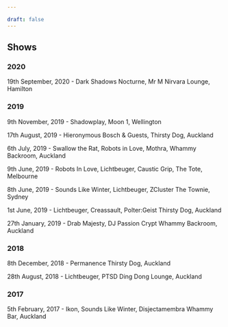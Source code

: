 ```yaml
---

draft: false
---
```


## Shows

### 2020

19th September, 2020 - Dark Shadows Nocturne, Mr M Nirvara Lounge, Hamilton 

### 2019

9th November, 2019 - Shadowplay, Moon 1, Wellington


17th August, 2019 - Hieronymous Bosch & Guests, Thirsty Dog, Auckland



6th July, 2019 - Swallow the Rat, Robots in Love, Mothra, Whammy Backroom, Auckland 


9th June, 2019 - Robots In Love, Lichtbeuger, Caustic Grip, The Tote, Melbourne 


8th June, 2019 - Sounds Like Winter, Lichtbeuger, ZCluster The Townie, Sydney 


1st June, 2019 - Lichtbeuger, Creassault, Polter:Geist Thirsty Dog, Auckland 


27th January, 2019 - Drab Majesty, DJ Passion Crypt Whammy Backroom, Auckland


### 2018

8th December, 2018 - Permanence Thirsty Dog, Auckland


28th August, 2018  - Lichtbeuger, PTSD Ding Dong Lounge, Auckland 


### 2017

5th February, 2017 - Ikon, Sounds Like Winter, Disjectamembra Whammy Bar, Auckland 




